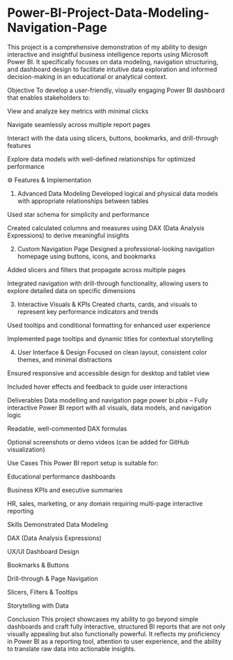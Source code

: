 # Power-BI-Project-Data-Modeling-Navigation-Page
This project is a comprehensive demonstration of my ability to design interactive and insightful business intelligence reports using Microsoft Power BI. It specifically focuses on data modeling, navigation structuring, and dashboard design to facilitate intuitive data exploration and informed decision-making in an educational or analytical context.

Objective
To develop a user-friendly, visually engaging Power BI dashboard that enables stakeholders to:

View and analyze key metrics with minimal clicks

Navigate seamlessly across multiple report pages

Interact with the data using slicers, buttons, bookmarks, and drill-through features

Explore data models with well-defined relationships for optimized performance

⚙️ Features & Implementation
 1. Advanced Data Modeling
Developed logical and physical data models with appropriate relationships between tables

Used star schema for simplicity and performance

Created calculated columns and measures using DAX (Data Analysis Expressions) to derive meaningful insights

 2. Custom Navigation Page
Designed a professional-looking navigation homepage using buttons, icons, and bookmarks

Added slicers and filters that propagate across multiple pages

Integrated navigation with drill-through functionality, allowing users to explore detailed data on specific dimensions

3. Interactive Visuals & KPIs
Created charts, cards, and visuals to represent key performance indicators and trends

Used tooltips and conditional formatting for enhanced user experience

Implemented page tooltips and dynamic titles for contextual storytelling

4. User Interface & Design
Focused on clean layout, consistent color themes, and minimal distractions

Ensured responsive and accessible design for desktop and tablet view

Included hover effects and feedback to guide user interactions

Deliverables
Data modelling and navigation page power bi.pbix – Fully interactive Power BI report with all visuals, data models, and navigation logic

Readable, well-commented DAX formulas

Optional screenshots or demo videos (can be added for GitHub visualization)

Use Cases
This Power BI report setup is suitable for:

Educational performance dashboards

Business KPIs and executive summaries

HR, sales, marketing, or any domain requiring multi-page interactive reporting

Skills Demonstrated
Data Modeling

DAX (Data Analysis Expressions)

UX/UI Dashboard Design

Bookmarks & Buttons

Drill-through & Page Navigation

Slicers, Filters & Tooltips

Storytelling with Data

Conclusion
This project showcases my ability to go beyond simple dashboards and craft fully interactive, structured BI reports that are not only visually appealing but also functionally powerful. It reflects my proficiency in Power BI as a reporting tool, attention to user experience, and the ability to translate raw data into actionable insights.
